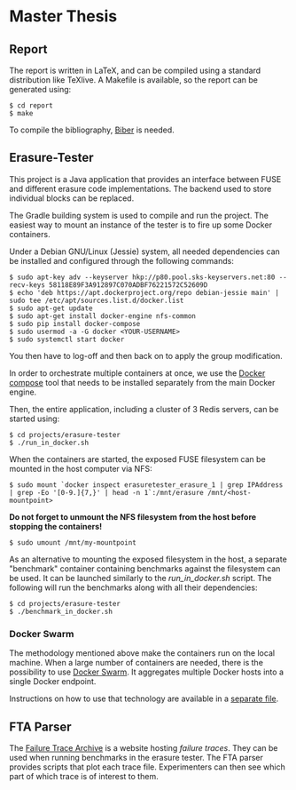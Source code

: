 # Master Thesis

## Report

The report is written in LaTeX, and can be compiled using a standard distribution like TeXlive. A Makefile is available, so the report can be generated using:
```
$ cd report
$ make
```

To compile the bibliography, [Biber](http://biblatex-biber.sourceforge.net/) is needed.

## Erasure-Tester

This project is a Java application that provides an interface between FUSE and different erasure code implementations. The backend used to store individual blocks can be replaced.

The Gradle building system is used to compile and run the project. The easiest way to mount an instance of the tester is to fire up some Docker containers.

Under a Debian GNU/Linux (Jessie) system, all needed dependencies can be installed and configured through the following commands:

```
$ sudo apt-key adv --keyserver hkp://p80.pool.sks-keyservers.net:80 --recv-keys 58118E89F3A912897C070ADBF76221572C52609D
$ echo 'deb https://apt.dockerproject.org/repo debian-jessie main' | sudo tee /etc/apt/sources.list.d/docker.list
$ sudo apt-get update
$ sudo apt-get install docker-engine nfs-common
$ sudo pip install docker-compose
$ sudo usermod -a -G docker <YOUR-USERNAME>
$ sudo systemctl start docker
```

You then have to log-off and then back on to apply the group modification.

In order to orchestrate multiple containers at once, we use the [Docker compose](https://docs.docker.com/compose/install/) tool that needs to be installed separately from the main Docker engine.

Then, the entire application, including a cluster of 3 Redis servers, can be started using:

```
$ cd projects/erasure-tester
$ ./run_in_docker.sh
```

When the containers are started, the exposed FUSE filesystem can be mounted in the host computer via NFS:

```
$ sudo mount `docker inspect erasuretester_erasure_1 | grep IPAddress | grep -Eo '[0-9.]{7,}' | head -n 1`:/mnt/erasure /mnt/<host-mountpoint>
```

**Do not forget to unmount the NFS filesystem from the host before stopping the containers!**

```
$ sudo umount /mnt/my-mountpoint
```

As an alternative to mounting the exposed filesystem in the host, a separate "benchmark" container containing benchmarks against the filesystem can be used.
It can be launched similarly to the *run_in_docker.sh* script. The following will run the benchmarks along with all their dependencies:

```
$ cd projects/erasure-tester
$ ./benchmark_in_docker.sh
```

### Docker Swarm

The methodology mentioned above make the containers run on the local machine. When a large number of containers are needed, there is the possibility to use [Docker Swarm](https://www.docker.com/products/docker-swarm). It aggregates multiple Docker hosts into a single Docker endpoint.

Instructions on how to use that technology are available in a [separate file](projects/erasure-tester/swarm_instructions.md).

## FTA Parser
The [Failure Trace Archive](http://fta.scem.uws.edu.au/) is a website hosting _failure traces_. They can be used when running benchmarks in the erasure tester. The FTA parser provides scripts that plot each trace file. Experimenters can then see which part of which trace is of interest to them.

